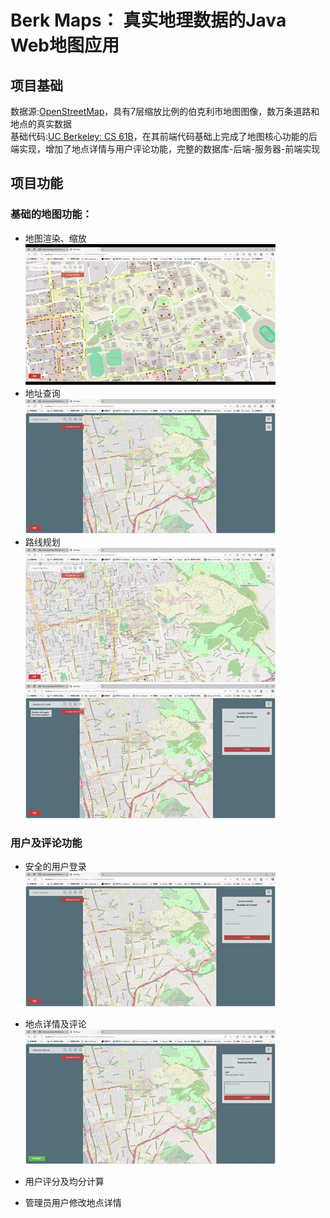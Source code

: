 # Berk Maps： 真实地理数据的Java Web地图应用
## 项目基础
数据源:[OpenStreetMap](https://www.openstreetmap.org/)，具有7层缩放比例的伯克利市地图图像，数万条道路和地点的真实数据 <br>
基础代码:[UC Berkeley: CS 61B](https://sp18.datastructur.es/index.html)，在其前端代码基础上完成了地图核心功能的后端实现，增加了地点详情与用户评论功能，完整的数据库-后端-服务器-前端实现 <br>
## 项目功能
### 基础的地图功能：
* 地图渲染、缩放<br>
![Demo](https://github.com/chiarua/BerkMaps/blob/master/demo/Raster.gif)<br>
* 地址查询<br>
![Demo](https://github.com/chiarua/BerkMaps/blob/master/demo/AutoComplete.gif)<br>
* 路线规划<br>
![Demo](https://github.com/chiarua/BerkMaps/blob/master/demo/Route1.gif)<br>
![Demo](https://github.com/chiarua/BerkMaps/blob/master/demo/Route2.gif)<br>

### 用户及评论功能
* 安全的用户登录<br>
![Demo](https://github.com/chiarua/BerkMaps/blob/master/demo/logIn.gif)<br>
  
* 地点详情及评论<br>
![Demo](https://github.com/chiarua/BerkMaps/blob/master/demo/AddComment.gif)<br>
  
* 用户评分及均分计算<br>


* 管理员用户修改地点详情<br>
